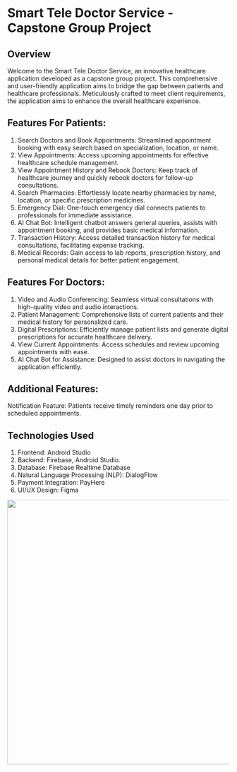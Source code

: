 # Smart Tele Doctor Service - Capstone Group Project

## Overview
Welcome to the Smart Tele Doctor Service, an innovative healthcare application developed as a capstone group project. This comprehensive and user-friendly application aims to bridge the gap between patients and healthcare professionals. Meticulously crafted to meet client requirements, the application aims to enhance the overall healthcare experience.

## Features For Patients:
1. Search Doctors and Book Appointments: Streamlined appointment booking with easy search based on specialization, location, or name.
2. View Appointments: Access upcoming appointments for effective healthcare schedule management.
3. View Appointment History and Rebook Doctors: Keep track of healthcare journey and quickly rebook doctors for follow-up consultations.
4. Search Pharmacies: Effortlessly locate nearby pharmacies by name, location, or specific prescription medicines.
5. Emergency Dial: One-touch emergency dial connects patients to professionals for immediate assistance.
6. AI Chat Bot: Intelligent chatbot answers general queries, assists with appointment booking, and provides basic medical information.
7. Transaction History: Access detailed transaction history for medical consultations, facilitating expense tracking.
8. Medical Records: Gain access to lab reports, prescription history, and personal medical details for better patient engagement.

## Features For Doctors:
1. Video and Audio Conferencing: Seamless virtual consultations with high-quality video and audio interactions.
2. Patient Management: Comprehensive lists of current patients and their medical history for personalized care.
3. Digital Prescriptions: Efficiently manage patient lists and generate digital prescriptions for accurate healthcare delivery.
4. View Current Appointments: Access schedules and review upcoming appointments with ease.
5. AI Chat Bot for Assistance: Designed to assist doctors in navigating the application efficiently.

## Additional Features:
Notification Feature: Patients receive timely reminders one day prior to scheduled appointments.

## Technologies Used
1. Frontend: Android Studio
2. Backend: Firebase, Android Studio. 
3. Database: Firebase Realtime Database
4. Natural Language Processing (NLP): DialogFlow
5. Payment Integration: PayHere
6. UI/UX Design: Figma

   
<img src="https://github.com/NethmiSilva/Tele-Doc/assets/91644460/6f110eb4-c23f-4f81-bf46-764317b7429d" width="600" height="600">


